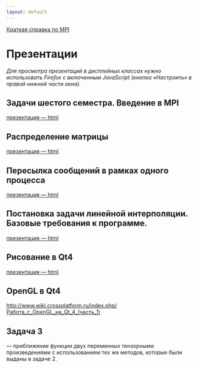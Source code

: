 ```yaml
---
layout: default
---
```

[Краткая справка по MPI](MPI-cheatsheet)

# Презентации
*Для просмотра презентаций в дисплейных классах нужно использовать Firefox с включенным JavaScript (кнопка «Настроить» в правой нижней части окна).*

## Задачи шестого семестра. Введение в MPI
[презентация — html](presentations/01-Introduction-MPI.html)

<!--## Отладка в MPI
[презентация — html](presentations/02-MPI-rest.html)-->

## Распределение матрицы
[презентация — html](presentations/03-Matrix-Distribution.html)


## Пересылка сообщений в рамках одного процесса
[презентация — html](presentations/04-MPI-send-to-self.html)

## Постановка задачи линейной интерполяции. Базовые требования к программе.
[презентация — html](presentations/05-Interpolation-Start.html)

## Рисование в Qt4
[презентация — html](presentations/06-Task2.html)

## OpenGL в Qt4
http://www.wiki.crossplatform.ru/index.php/Работа_с_OpenGL_на_Qt_4_(часть_1)

## Задача 3
— приближение функции двух переменных тензорными произведениями с использованием тех же методов, которые были выданы в задаче 2.

